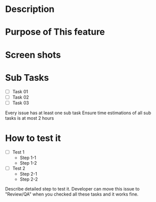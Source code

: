 # Description

# Purpose of This feature

# Screen shots

# Sub Tasks

* [ ] Task 01
* [ ] Task 02
* [ ] Task 03

Every issue has at least one sub task
Ensure time estimations of all sub tasks is at most 2 hours

# How to test it

* [ ] Test 1
  * Step 1-1
  * Step 1-2
* [ ] Test 2
  * Step 2-1
  * Step 2-2

Describe detailed step to test it.
Developer can move this issue to "Review/QA" when you checked all these tasks and it works fine.
